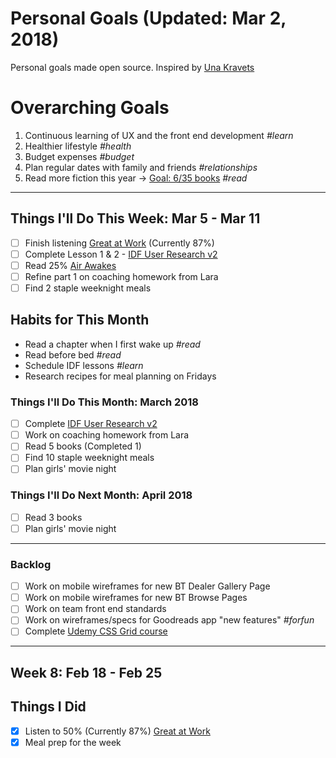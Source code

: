 Personal Goals (Updated: Mar 2, 2018)
==============

Personal goals made open source. Inspired by [Una Kravets](https://una.im/personal-goals-guide/)

# Overarching Goals
1. Continuous learning of UX and the front end development *#learn*
2. Healthier lifestyle *#health*
3. Budget expenses *#budget*
4. Plan regular dates with family and friends *#relationships*
5. Read more fiction this year -> [Goal: 6/35 books](https://www.goodreads.com/user_challenges/10348403) *#read*

---

## Things I'll Do This Week: Mar 5 - Mar 11
- [ ] Finish listening [Great at Work](https://www.goodreads.com/book/show/35297611-great-at-work) (Currently 87%)
- [ ] Complete Lesson 1 & 2 - [IDF User Research v2](https://github.com/candicodeit/personal-goals/projects/3) 
- [ ] Read 25% [Air Awakes](https://www.goodreads.com/book/show/23127048-air-awakens?from_search=true)
- [ ] Refine part 1 on coaching homework from Lara
- [ ] Find 2 staple weeknight meals

## Habits for This Month
- Read a chapter when I first wake up *#read*
- Read before bed *#read*
- Schedule IDF lessons *#learn*
- Research recipes for meal planning on Fridays

### Things I'll Do This Month: March 2018
- [ ] Complete [IDF User Research v2](https://github.com/candicodeit/personal-goals/projects/3) 
- [ ] Work on coaching homework from Lara
- [ ] Read 5 books (Completed 1)
- [ ] Find 10 staple weeknight meals
- [ ] Plan girls' movie night

### Things I'll Do Next Month: April 2018
- [ ] Read 3 books
- [ ] Plan girls' movie night

---

### Backlog
- [ ] Work on mobile wireframes for new BT Dealer Gallery Page
- [ ] Work on mobile wireframes for new BT Browse Pages
- [ ] Work on team front end standards
- [ ] Work on wireframes/specs for Goodreads app "new features" *#forfun*
- [ ] Complete [Udemy CSS Grid course](https://github.com/candicodeit/udemy/projects/1)
--- 

## Week 8: Feb 18 - Feb 25

## Things I Did
- [x] Listen to 50% (Currently 87%) [Great at Work](https://www.goodreads.com/book/show/35297611-great-at-work)
- [x] Meal prep for the week
